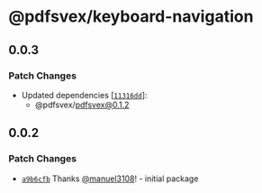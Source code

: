 # @pdfsvex/keyboard-navigation

## 0.0.3

### Patch Changes

- Updated dependencies [[`11316dd`](https://github.com/manuel3108/pdfsvex/commit/11316ddbbf8c15d6d3043d7856e7a14ea02a2c8c)]:
  - @pdfsvex/pdfsvex@0.1.2

## 0.0.2

### Patch Changes

- [`a9b6cfb`](https://github.com/manuel3108/pdfsvex/commit/a9b6cfbcaea775c983a0b5eaebee9dfa83445514) Thanks [@manuel3108](https://github.com/manuel3108)! - initial package
